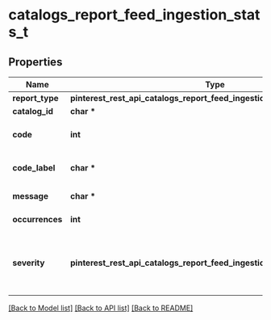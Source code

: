 # catalogs_report_feed_ingestion_stats_t

## Properties
Name | Type | Description | Notes
------------ | ------------- | ------------- | -------------
**report_type** | **pinterest_rest_api_catalogs_report_feed_ingestion_stats_REPORTTYPE_e** |  | [optional] 
**catalog_id** | **char \*** | ID of the catalog entity. | [optional] 
**code** | **int** | The event code that a diagnostics aggregated number references | [optional] 
**code_label** | **char \*** | A human-friendly label for the event code (e.g, &#39;AVAILABILITY_INVALID&#39;) | [optional] 
**message** | **char \*** | Title message describing the diagnostic issue | [optional] 
**occurrences** | **int** | Number of occurrences of the issue | [optional] 
**severity** | **pinterest_rest_api_catalogs_report_feed_ingestion_stats_SEVERITY_e** | An ERROR means that items have been dropped, while a WARN denotes that items have been ingested despite an issue | [optional] 

[[Back to Model list]](../README.md#documentation-for-models) [[Back to API list]](../README.md#documentation-for-api-endpoints) [[Back to README]](../README.md)


